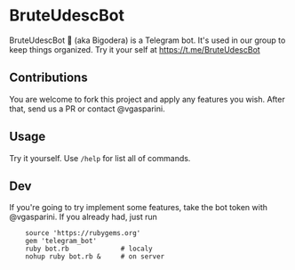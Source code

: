 # BruteUdescBot
BruteUdescBot :balloon: (aka Bigodera) is a Telegram bot. It's used in our group to keep things organized. Try it your self at https://t.me/BruteUdescBot

## Contributions
You are welcome to fork this project and apply any features you wish. After that, send us a PR or contact @vgasparini.

## Usage

Try it yourself. Use `/help` for list all of commands.

## Dev

If you're going to try implement some features, take the bot token with @vgasparini.
If you already had, just run

```
    source 'https://rubygems.org'
    gem 'telegram_bot'
    ruby bot.rb             # localy   
    nohup ruby bot.rb &     # on server
```
